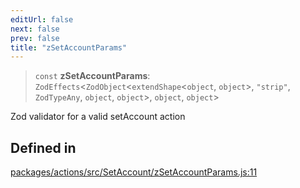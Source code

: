 ```yaml
---
editUrl: false
next: false
prev: false
title: "zSetAccountParams"
---
```


> `const` **zSetAccountParams**: `ZodEffects`\<`ZodObject`\<`extendShape`\<`object`, `object`\>, `"strip"`, `ZodTypeAny`, `object`, `object`\>, `object`, `object`\>

Zod validator for a valid setAccount action

## Defined in

[packages/actions/src/SetAccount/zSetAccountParams.js:11](https://github.com/qbzzt/tevm-monorepo/blob/main/packages/actions/src/SetAccount/zSetAccountParams.js#L11)
